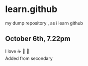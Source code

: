 # learn.github
my dump repository , as i learn github
## October 6th, 7.22pm
I love :coffee: :pizza: :dancer:  
Added from secondary
